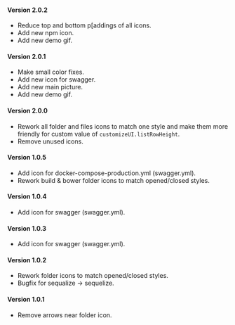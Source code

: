 #### Version 2.0.2

- Reduce top and bottom p[addings of all icons.
- Add new npm icon.
- Add new demo gif.

#### Version 2.0.1

- Make small color fixes.
- Add new icon for swagger.
- Add new main picture.
- Add new demo gif.

#### Version 2.0.0

- Rework all folder and files icons to match one style and make them more friendly for custom value of `customizeUI.listRowHeight`.
- Remove unused icons.

#### Version 1.0.5

- Add icon for docker-compose-production.yml (swagger.yml).
- Rework build & bower folder icons to match opened/closed styles.

#### Version 1.0.4

- Add icon for swagger (swagger.yml).

#### Version 1.0.3

- Add icon for swagger (swagger.yml).

#### Version 1.0.2

- Rework folder icons to match opened/closed styles.
- Bugfix for sequalize -> sequelize.

#### Version 1.0.1

- Remove arrows near folder icon.